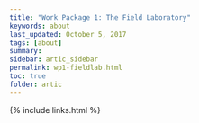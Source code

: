 ```yaml
---
title: "Work Package 1: The Field Laboratory"
keywords: about
last_updated: October 5, 2017
tags: [about]
summary:
sidebar: artic_sidebar
permalink: wp1-fieldlab.html
toc: true
folder: artic
---
```


{% include links.html %}
